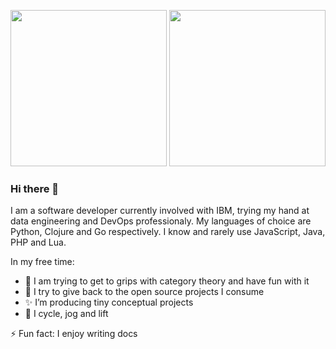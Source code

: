 <img src="https://github-readme-stats.vercel.app/api?username=Petereon&show_icons=true&theme=github_dark&count_private=true&show_icons=true&custom_title=Petereon" height="250"> <img src="https://github-readme-stats.vercel.app/api/top-langs/?username=Petereon&theme=github_dark" height="250">

### Hi there 👋

I am a software developer currently involved with IBM, trying my hand at data engineering and DevOps professionaly. My languages of choice are Python, Clojure and Go respectively. I know and rarely use JavaScript, Java, PHP and Lua.

In my free time:
- 🔭 I am trying to get to grips with category theory and have fun with it
- 🌱 I try to give back to the open source projects I consume
- ✨ I’m producing tiny conceptual projects
- 🚴 I cycle, jog and lift

⚡ Fun fact: I enjoy writing docs


